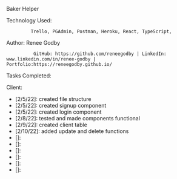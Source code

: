 Baker Helper

Technology Used:

             Trello, PGAdmin, Postman, Heroku, React, TypeScript, 



Author:  Renee Godby

              GitHub: https://github.com/reneegodby | LinkedIn: www.linkedin.com/in/renee-godby | Portfolio:https://reneegodby.github.io/

Tasks Completed:


Client: 
- [2/5/22]: created file structure
- [2/5/22]: created signup component
- [2/5/22]: created login component
- [2/8/22]: tested and made components functional 
- [2/9/22]: created client table 
- [2/10/22]: added update and delete functions 
- []: 
- []: 
- []: 
- []: 
- []: 
- []:  



